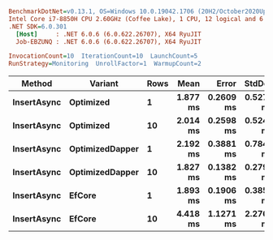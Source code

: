 ``` ini

BenchmarkDotNet=v0.13.1, OS=Windows 10.0.19042.1706 (20H2/October2020Update)
Intel Core i7-8850H CPU 2.60GHz (Coffee Lake), 1 CPU, 12 logical and 6 physical cores
.NET SDK=6.0.301
  [Host]     : .NET 6.0.6 (6.0.622.26707), X64 RyuJIT
  Job-EBZUNQ : .NET 6.0.6 (6.0.622.26707), X64 RyuJIT

InvocationCount=10  IterationCount=10  LaunchCount=5  
RunStrategy=Monitoring  UnrollFactor=1  WarmupCount=2  

```
|      Method |         Variant | Rows |     Mean |     Error |    StdDev |   Median |      Min |      Max |
|------------ |---------------- |----- |---------:|----------:|----------:|---------:|---------:|---------:|
| **InsertAsync** |       **Optimized** |    **1** | **1.877 ms** | **0.2609 ms** | **0.5270 ms** | **1.774 ms** | **1.378 ms** | **4.855 ms** |
| **InsertAsync** |       **Optimized** |   **10** | **2.014 ms** | **0.2598 ms** | **0.5249 ms** | **1.867 ms** | **1.627 ms** | **4.495 ms** |
| **InsertAsync** | **OptimizedDapper** |    **1** | **2.192 ms** | **0.3881 ms** | **0.7840 ms** | **1.865 ms** | **1.481 ms** | **5.420 ms** |
| **InsertAsync** | **OptimizedDapper** |   **10** | **1.827 ms** | **0.1382 ms** | **0.2792 ms** | **1.750 ms** | **1.538 ms** | **2.997 ms** |
| **InsertAsync** |          **EfCore** |    **1** | **1.893 ms** | **0.1906 ms** | **0.3850 ms** | **1.763 ms** | **1.474 ms** | **3.230 ms** |
| **InsertAsync** |          **EfCore** |   **10** | **4.418 ms** | **1.1271 ms** | **2.2767 ms** | **5.930 ms** | **1.385 ms** | **7.145 ms** |
